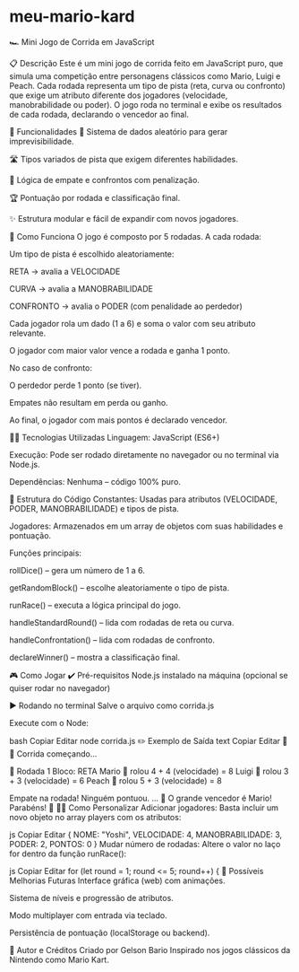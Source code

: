 # meu-mario-kard
🏎️ Mini Jogo de Corrida em JavaScript

📋 Descrição
Este é um mini jogo de corrida feito em JavaScript puro, que simula uma competição entre personagens clássicos como Mario, Luigi e Peach. Cada rodada representa um tipo de pista (reta, curva ou confronto) que exige um atributo diferente dos jogadores (velocidade, manobrabilidade ou poder). O jogo roda no terminal e exibe os resultados de cada rodada, declarando o vencedor ao final.

🚀 Funcionalidades
🎲 Sistema de dados aleatório para gerar imprevisibilidade.

🛣️ Tipos variados de pista que exigem diferentes habilidades.

🧠 Lógica de empate e confrontos com penalização.

🏆 Pontuação por rodada e classificação final.

✨ Estrutura modular e fácil de expandir com novos jogadores.

🧪 Como Funciona
O jogo é composto por 5 rodadas. A cada rodada:

Um tipo de pista é escolhido aleatoriamente:

RETA → avalia a VELOCIDADE

CURVA → avalia a MANOBRABILIDADE

CONFRONTO → avalia o PODER (com penalidade ao perdedor)

Cada jogador rola um dado (1 a 6) e soma o valor com seu atributo relevante.

O jogador com maior valor vence a rodada e ganha 1 ponto.

No caso de confronto:

O perdedor perde 1 ponto (se tiver).

Empates não resultam em perda ou ganho.

Ao final, o jogador com mais pontos é declarado vencedor.

👩‍💻 Tecnologias Utilizadas
Linguagem: JavaScript (ES6+)

Execução: Pode ser rodado diretamente no navegador ou no terminal via Node.js.

Dependências: Nenhuma – código 100% puro.

📁 Estrutura do Código
Constantes: Usadas para atributos (VELOCIDADE, PODER, MANOBRABILIDADE) e tipos de pista.

Jogadores: Armazenados em um array de objetos com suas habilidades e pontuação.

Funções principais:

rollDice() – gera um número de 1 a 6.

getRandomBlock() – escolhe aleatoriamente o tipo de pista.

runRace() – executa a lógica principal do jogo.

handleStandardRound() – lida com rodadas de reta ou curva.

handleConfrontation() – lida com rodadas de confronto.

declareWinner() – mostra a classificação final.

🎮 Como Jogar
✔️ Pré-requisitos
Node.js instalado na máquina (opcional se quiser rodar no navegador)

▶️ Rodando no terminal
Salve o arquivo como corrida.js

Execute com o Node:

bash
Copiar
Editar
node corrida.js
✏️ Exemplo de Saída
text
Copiar
Editar
🏁🚨 Corrida começando...

🏁 Rodada 1
Bloco: RETA
Mario 🎲 rolou 4 + 4 (velocidade) = 8
Luigi 🎲 rolou 3 + 3 (velocidade) = 6
Peach 🎲 rolou 5 + 3 (velocidade) = 8

Empate na rodada! Ninguém pontuou.
...
🎉 O grande vencedor é Mario! Parabéns! 🎉
👨‍🔧 Como Personalizar
Adicionar jogadores:
Basta incluir um novo objeto no array players com os atributos:

js
Copiar
Editar
{
  NOME: "Yoshi",
  VELOCIDADE: 4,
  MANOBRABILIDADE: 3,
  PODER: 2,
  PONTOS: 0
}
Mudar número de rodadas:
Altere o valor no laço for dentro da função runRace():

js
Copiar
Editar
for (let round = 1; round <= 5; round++) {
📌 Possíveis Melhorias Futuras
Interface gráfica (web) com animações.

Sistema de níveis e progressão de atributos.

Modo multiplayer com entrada via teclado.

Persistência de pontuação (localStorage ou backend).

🧠 Autor e Créditos
Criado por Gelson Bario
Inspirado nos jogos clássicos da Nintendo como Mario Kart.
